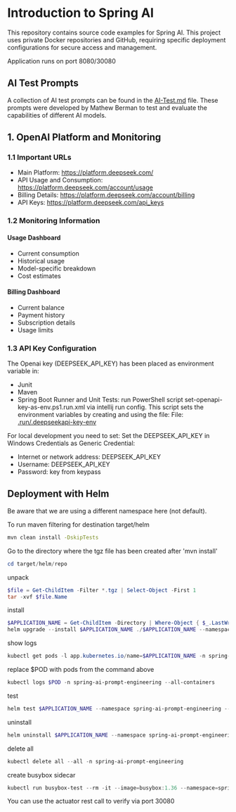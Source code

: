 # Introduction to Spring AI

This repository contains source code examples for Spring AI.
This project uses private Docker repositories and GitHub, requiring specific deployment configurations for secure access and management.

Application runs on port 8080/30080

## AI Test Prompts

A collection of AI test prompts can be found in the [AI-Test.md](AI-Test.md) file. These prompts were developed by Mathew Berman to test and evaluate the capabilities of different
AI models.

## 1. OpenAI Platform and Monitoring

### 1.1 Important URLs

- Main Platform: https://platform.deepseek.com/
- API Usage and Consumption: https://platform.deepseek.com/account/usage
- Billing Details: https://platform.deepseek.com/account/billing
- API Keys: https://platform.deepseek.com/api_keys

### 1.2 Monitoring Information

#### Usage Dashboard

- Current consumption
- Historical usage
- Model-specific breakdown
- Cost estimates

#### Billing Dashboard

- Current balance
- Payment history
- Subscription details
- Usage limits

### 1.3 API Key Configuration

The Openai key (DEEPSEEK_API_KEY) has been placed as environment variable in:

* Junit
* Maven
* Spring Boot Runner and Unit Tests: run PowerShell script set-openapi-key-as-env.ps1.run.xml via intellij run config.
  This script sets the environment variables by creating and using the file:
  File: [.run/.deepseekapi-key-env](.run/.deepseekapi-key-env)

For local development you need to set:
Set the DEEPSEEK_API_KEY in Windows Credentials as Generic Credential:

- Internet or network address: DEEPSEEK_API_KEY
- Username: DEEPSEEK_API_KEY
- Password: key from keypass

## Deployment with Helm

Be aware that we are using a different namespace here (not default).

To run maven filtering for destination target/helm

```bash
mvn clean install -DskipTests 
```

Go to the directory where the tgz file has been created after 'mvn install'

```powershell
cd target/helm/repo
```

unpack

```powershell
$file = Get-ChildItem -Filter *.tgz | Select-Object -First 1
tar -xvf $file.Name
```

install

```powershell
$APPLICATION_NAME = Get-ChildItem -Directory | Where-Object { $_.LastWriteTime -ge $file.LastWriteTime } | Select-Object -ExpandProperty Name
helm upgrade --install $APPLICATION_NAME ./$APPLICATION_NAME --namespace spring-ai-prompt-engineering --create-namespace --wait --timeout 8m --debug --render-subchart-notes
```

show logs

```powershell
kubectl get pods -l app.kubernetes.io/name=$APPLICATION_NAME -n spring-ai-prompt-engineering
```

replace $POD with pods from the command above

```powershell
kubectl logs $POD -n spring-ai-prompt-engineering --all-containers
```

test

```powershell
helm test $APPLICATION_NAME --namespace spring-ai-prompt-engineering --logs
```

uninstall

```powershell
helm uninstall $APPLICATION_NAME --namespace spring-ai-prompt-engineering
```

delete all

```powershell
kubectl delete all --all -n spring-ai-prompt-engineering
```

create busybox sidecar

```powershell
kubectl run busybox-test --rm -it --image=busybox:1.36 --namespace=spring-ai-prompt-engineering --command -- sh
```

You can use the actuator rest call to verify via port 30080
